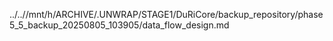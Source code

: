 ../..//mnt/h/ARCHIVE/.UNWRAP/STAGE1/DuRiCore/backup_repository/phase5_5_backup_20250805_103905/data_flow_design.md